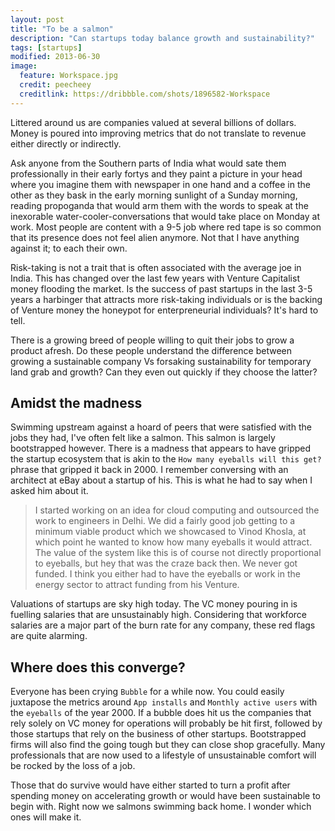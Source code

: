 ```yaml
---
layout: post
title: "To be a salmon"
description: "Can startups today balance growth and sustainability?"
tags: [startups]
modified: 2013-06-30
image:
  feature: Workspace.jpg
  credit: peecheey
  creditlink: https://dribbble.com/shots/1896582-Workspace
---
```


Littered around us are companies valued at several billions of dollars. Money is poured into improving metrics that do not translate to revenue either directly or indirectly.

Ask anyone from the Southern parts of India what would sate them professionally in their early fortys and they paint a picture in your head where you imagine them with newspaper in one hand and a coffee in the other as they bask in the early morning sunlight of a Sunday morning, reading propoganda that would arm them with the words to speak at the inexorable water-cooler-conversations that would take place on Monday at work. Most people are content with a 9-5 job where red tape is so common that its presence does not feel alien anymore. Not that I have anything against it; to each their own. 

Risk-taking is not a trait that is often associated with the average joe in India. This has changed over the last few years with Venture Capitalist money flooding the market. Is the success of past startups in the last 3-5 years a harbinger that attracts more risk-taking individuals or is the backing of Venture money the honeypot for enterpreneurial individuals? It's hard to tell.

There is a growing breed of people willing to quit their jobs to grow a product afresh. Do these people understand the difference between growing a sustainable company Vs forsaking sustainability for temporary land grab and growth? Can they even out quickly if they choose the latter?

## Amidst the madness

Swimming upstream against a hoard of peers that were satisfied with the jobs they had, I've often felt like a salmon. This salmon is largely bootstrapped however. There is a madness that appears to have gripped the startup ecosystem that is akin to the `How many eyeballs will this get?` phrase that gripped it back in 2000. I remember conversing with an architect at eBay about a startup of his. This is what he had to say when I asked him about it.

> I started working on an idea for cloud computing and outsourced the work to engineers in Delhi. We did a fairly good job getting to a minimum viable product which we showcased to Vinod Khosla, at which point he wanted to know how many eyeballs it would attract. The value of the system like this is of course not directly proportional to eyeballs, but hey that was the craze back then. We never got funded. I think you either had to have the eyeballs or work in the energy sector to attract funding from his Venture.

Valuations of startups are sky high today. The VC money pouring in is fuelling salaries that are unsustainably high. Considering that workforce salaries are a major part of the burn rate for any company, these red flags are quite alarming. 

## Where does this converge?

Everyone has been crying `Bubble` for a while now. You could easily juxtapose the metrics around `App installs` and `Monthly active users` with the `eyeballs` of the year 2000. If a bubble does hit us the companies that rely solely on VC money for operations will probably be hit first, followed by those startups that rely on the business of other startups. Bootstrapped firms will also find the going tough but they can close shop gracefully. Many professionals that are now used to a lifestyle of unsustainable comfort will be rocked by the loss of a job.

Those that do survive would have either started to turn a profit after spending money on accelerating growth or would have been sustainable to begin with. Right now we salmons swimming back home. I wonder which ones will make it.